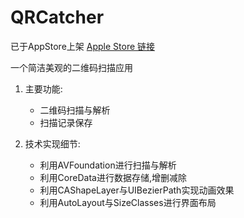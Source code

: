 # QRCatcher

已于AppStore上架  [Apple Store 链接](https://itunes.apple.com/cn/app/qrcatcher/id993170818?mt=8)


一个简洁美观的二维码扫描应用

1. 主要功能:

	- 二维码扫描与解析
	- 扫描记录保存

2. 技术实现细节:

	- 利用AVFoundation进行扫描与解析
	- 利用CoreData进行数据存储,增删减除
	- 利用CAShapeLayer与UIBezierPath实现动画效果
	- 利用AutoLayout与SizeClasses进行界面布局
